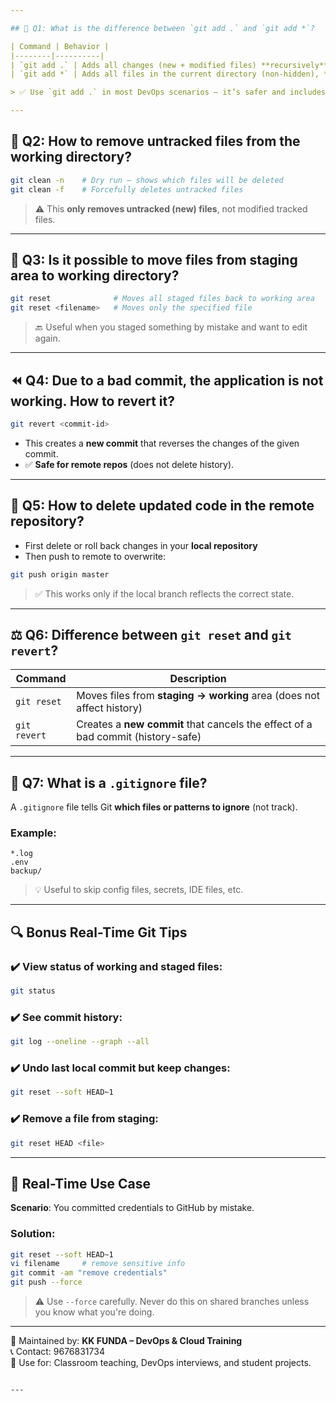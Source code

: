 ```yaml
---

## 🔁 Q1: What is the difference between `git add .` and `git add *`?

| Command | Behavior |
|--------|----------|
| `git add .` | Adds all changes (new + modified files) **recursively** from the current directory |
| `git add *` | Adds all files in the current directory (non-hidden), **but skips** deleted files and subdirectories |

> ✅ Use `git add .` in most DevOps scenarios — it’s safer and includes everything recursively.

---
```


## 🧹 Q2: How to remove **untracked files** from the working directory?

```bash
git clean -n    # Dry run – shows which files will be deleted
git clean -f    # Forcefully deletes untracked files
```

> ⚠️ This **only removes untracked (new) files**, not modified tracked files.

---

## 🔄 Q3: Is it possible to move files from staging area to working directory?

```bash
git reset              # Moves all staged files back to working area
git reset <filename>   # Moves only the specified file
```

> 🔙 Useful when you staged something by mistake and want to edit again.

---

## ⏪ Q4: Due to a bad commit, the application is not working. How to revert it?

```bash
git revert <commit-id>
```

- This creates a **new commit** that reverses the changes of the given commit.
- ✅ **Safe for remote repos** (does not delete history).

---

## 🚫 Q5: How to delete updated code in the **remote repository**?

- First delete or roll back changes in your **local repository**
- Then push to remote to overwrite:

```bash
git push origin master
```

> ✅ This works only if the local branch reflects the correct state.

---

## ⚖️ Q6: Difference between `git reset` and `git revert`?

| Command | Description |
|---------|-------------|
| `git reset` | Moves files from **staging → working** area (does not affect history) |
| `git revert` | Creates a **new commit** that cancels the effect of a bad commit (history-safe) |

---

## 🚫 Q7: What is a `.gitignore` file?

A `.gitignore` file tells Git **which files or patterns to ignore** (not track).

### Example:
```
*.log
.env
backup/
```

> 💡 Useful to skip config files, secrets, IDE files, etc.

---

## 🔍 Bonus Real-Time Git Tips

### ✔️ View status of working and staged files:
```bash
git status
```

### ✔️ See commit history:
```bash
git log --oneline --graph --all
```

### ✔️ Undo last local commit but keep changes:
```bash
git reset --soft HEAD~1
```

### ✔️ Remove a file from staging:
```bash
git reset HEAD <file>
```

---

## 💼 Real-Time Use Case

**Scenario**: You committed credentials to GitHub by mistake.

### Solution:
```bash
git reset --soft HEAD~1
vi filename     # remove sensitive info
git commit -am "remove credentials"
git push --force
```

> ⚠️ Use `--force` carefully. Never do this on shared branches unless you know what you're doing.

---

📘 Maintained by: **KK FUNDA – DevOps & Cloud Training**  
📞 Contact: 9676831734  
📂 Use for: Classroom teaching, DevOps interviews, and student projects.

```

---


